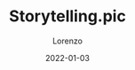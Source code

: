 ---
date: "2022-01-03 "
title: "Storytelling.pic"
TLD: "storytelling"
SLD: "pics"
author: "Lorenzo"
author_link: "https://www.lorenzoantei.com"
project_link: "https://www.lorenzoantei.com"
project_description: "a very long description sjadkh aausdh  lajdhslajd aid aod akdj adj oadiiad hoa hdaiod "
---